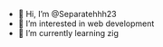 - 👋 Hi, I’m @Separatehhh23
- 👀 I’m interested in web development
- 🌱 I’m currently learning zig

<!---
Separatehhh23/Separatehhh23 is a ✨ special ✨ repository because its `README.md` (this file) appears on your GitHub profile.
You can click the Preview link to take a look at your changes.
--->
